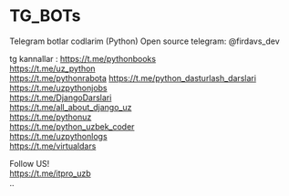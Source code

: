 # TG_BOTs
Telegram botlar codlarim (Python) Open source
 telegram: @firdavs_dev


tg kannallar :
https://t.me/pythonbooks </br>
https://t.me/uz_python </br>
https://t.me/pythonrabota
https://t.me/python_dasturlash_darslari </br>
https://t.me/uzpythonjobs </br>
https://t.me/DjangoDarslari </br>
https://t.me/all_about_django_uz </br>
https://t.me/pythonuz </br>
https://t.me/python_uzbek_coder </br>
https://t.me/uzpythonlogs </br>
https://t.me/virtualdars </br>

Follow US! </br>
https://t.me/itpro_uzb </br>
..

